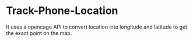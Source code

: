 # Track-Phone-Location

It uses a opencage API to convert location into longitude and latitude to get the exact point on the map.

